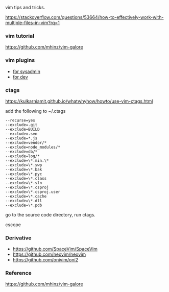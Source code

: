 vim tips and tricks.

https://stackoverflow.com/questions/53664/how-to-effectively-work-with-multiple-files-in-vim?rq=1

### vim tutorial
https://github.com/mhinz/vim-galore 


### vim plugins
* [for sysadmin](https://www.redhat.com/sysadmin/five-vim-plugins)
* [for dev](https://opensource.com/article/19/1/vim-plugins-developers)


### ctags
https://kulkarniamit.github.io/whatwhyhow/howto/use-vim-ctags.html

add the following to ~/.ctags
```
--recurse=yes
--exclude=.git
--exclude=BUILD
--exclude=.svn
--exclude=*.js
--exclude=vendor/*
--exclude=node_modules/*
--exclude=db/*
--exclude=log/*
--exclude=\*.min.\*
--exclude=\*.swp
--exclude=\*.bak
--exclude=\*.pyc
--exclude=\*.class
--exclude=\*.sln
--exclude=\*.csproj
--exclude=\*.csproj.user
--exclude=\*.cache
--exclude=\*.dll
--exclude=\*.pdb
```

go to the source code directory, run ctags.


cscope


### Derivative
* https://github.com/SpaceVim/SpaceVim
* https://github.com/neovim/neovim
* https://github.com/onivim/oni2

### Reference
https://github.com/mhinz/vim-galore
